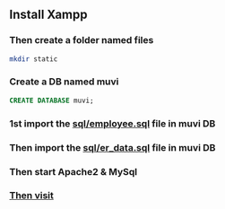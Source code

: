 ## Install Xampp

### Then create a folder named files
```bash
mkdir static
```
### Create a DB named muvi

```sql
CREATE DATABASE muvi;
```

### 1st import the [sql/employee.sql](sql/employee.sql) file in muvi DB
### Then import the [sql/er_data.sql](sql/er_data.sql) file in muvi DB

### Then start Apache2 & MySql
### [Then visit](http://localhost/final)